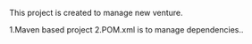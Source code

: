 This project is created to manage new venture.

  1.Maven based project
  2.POM.xml is to manage dependencies..
